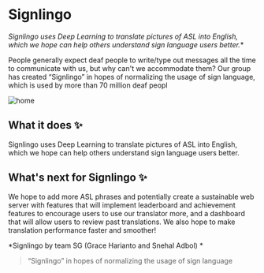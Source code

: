 # Signlingo

*Signlingo uses Deep Learning to translate pictures of ASL into English, which we hope can help others understand sign language users better.**

People generally expect deaf people to write/type out messages all the time to communicate with us, but why can't we accommodate them? Our group has created “Signlingo” in hopes of normalizing the usage of sign language, which is used by more than 70 million deaf peopl

![home](https://snehal0203.github.io/portfolio/assets/img/project4.png)


## What it does ✨ 

Signlingo uses Deep Learning to translate pictures of ASL into English, which we hope can help others understand sign language users better.

## What's next for Signlingo ✨ 

We hope to add more ASL phrases and potentially create a sustainable web server with features that will implement leaderboard and achievement features to encourage users to use our translator more, and a dashboard that will allow users to review past translations. We also hope to make translation performance faster and smoother!


*Signlingo by team SG (Grace Harianto and Snehal Adbol) *
> “Signlingo” in hopes of normalizing the usage of sign language

